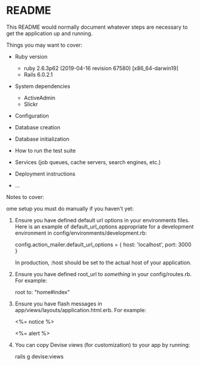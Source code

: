 # README

This README would normally document whatever steps are necessary to get the
application up and running.

Things you may want to cover:

* Ruby version
  - ruby 2.6.3p62 (2019-04-16 revision 67580) [x86_64-darwin19]
  - Rails 6.0.2.1
* System dependencies
  - ActiveAdmin
  - Slickr
* Configuration

* Database creation

* Database initialization

* How to run the test suite

* Services (job queues, cache servers, search engines, etc.)

* Deployment instructions

* ...




Notes to cover:

ome setup you must do manually if you haven't yet:

  1. Ensure you have defined default url options in your environments files. Here
     is an example of default_url_options appropriate for a development environment
     in config/environments/development.rb:

       config.action_mailer.default_url_options = { host: 'localhost', port: 3000 }

     In production, :host should be set to the actual host of your application.

  2. Ensure you have defined root_url to *something* in your config/routes.rb.
     For example:

       root to: "home#index"

  3. Ensure you have flash messages in app/views/layouts/application.html.erb.
     For example:

       <p class="notice"><%= notice %></p>
       <p class="alert"><%= alert %></p>

  4. You can copy Devise views (for customization) to your app by running:

       rails g devise:views